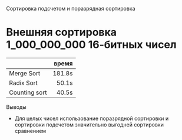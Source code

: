 Сортировка подсчетом и поразрядная сортировка

# Внешняя сортировка 1_000_000_000 16-битных чисел

||время|
|---|---:|
|Merge Sort|181.8s|
|Radix Sort|50.1s|
|Counting sort|40.5s|

Выводы
- Для целых чисел использование поразрядной сортировки и сортировки
  подсчетом значительно выгодней сортировки сравнением
